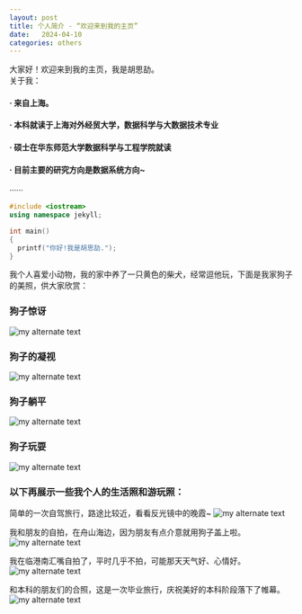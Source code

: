 ```yaml
---
layout: post
title: 个人简介 - “欢迎来到我的主页”
date:   2024-04-10
categories: others
---
```


大家好！欢迎来到我的主页，我是胡思劼。  
关于我：  
#### · 来自上海。
#### · 本科就读于上海对外经贸大学，数据科学与大数据技术专业
#### · 硕士在华东师范大学数据科学与工程学院就读
#### · 目前主要的研究方向是数据系统方向~  
······  

```cpp  
#include <iostream>
using namespace jekyll;

int main()
{
  printf("你好!我是胡思劼.");
}
```

我个人喜爱小动物，我的家中养了一只黄色的柴犬，经常逗他玩，下面是我家狗子的美照，供大家欣赏：

### 狗子惊讶
![my alternate text](/assets/1.png)
<br> 

### 狗子的凝视
![my alternate text](/assets/2.png)
<br> 

### 狗子躺平
![my alternate text](/assets/3.png)
<br> 

### 狗子玩耍
![my alternate text](/assets/4.png)
<br> 

### 以下再展示一些我个人的生活照和游玩照：
简单的一次自驾旅行，路途比较近，看看反光镜中的晚霞~
![my alternate text](/assets/11.png)
<br> 

我和朋友的自拍，在舟山海边，因为朋友有点介意就用狗子盖上啦。
![my alternate text](/assets/12.jpg)
<br> 

我在临港南汇嘴自拍了，平时几乎不拍，可能那天天气好、心情好。
![my alternate text](/assets/13.png)
<br> 

和本科的朋友们的合照，这是一次毕业旅行，庆祝美好的本科阶段落下了帷幕。
![my alternate text](/assets/14.png)
